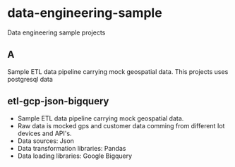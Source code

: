 # data-engineering-sample
Data engineering sample projects

## A
Sample ETL data pipeline carrying mock geospatial data.
This projects uses postgresql data 

## etl-gcp-json-bigquery
- Sample ETL data pipeline carrying mock geospatial data.
- Raw data is mocked gps and customer data comming from different Iot devices and API's.
- Data sources: Json
- Data transformation libraries: Pandas
- Data loading libraries: Google Bigquery

